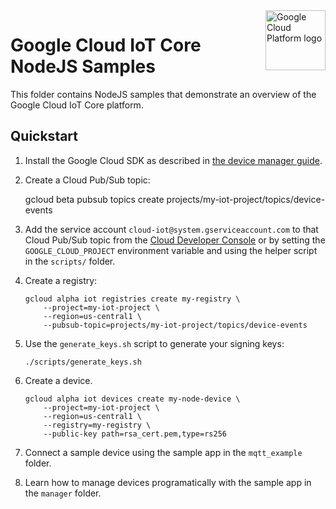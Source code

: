 <img src="https://avatars2.githubusercontent.com/u/2810941?v=3&s=96" alt="Google Cloud Platform logo" title="Google Cloud Platform" align="right" height="96" width="96"/>

# Google Cloud IoT Core NodeJS Samples

This folder contains NodeJS samples that demonstrate an overview of the Google
Cloud IoT Core platform.

## Quickstart

1.  Install the Google Cloud SDK as described in [the device manager guide](/iot/docs/device_manager_guide#install_the_gcloud_cli).
1.  Create a Cloud Pub/Sub topic:

    gcloud beta pubsub topics create projects/my-iot-project/topics/device-events

1.  Add the service account `cloud-iot@system.gserviceaccount.com` to that
    Cloud Pub/Sub topic from the [Cloud Developer Console](https://console.cloud.google.com)
    or by setting the `GOOGLE_CLOUD_PROJECT` environment variable and using the
    helper script in the `scripts/` folder.

1.  Create a registry:

        gcloud alpha iot registries create my-registry \
            --project=my-iot-project \
            --region=us-central1 \
            --pubsub-topic=projects/my-iot-project/topics/device-events

1.  Use the `generate_keys.sh` script to generate your signing keys:

        ./scripts/generate_keys.sh

1.  Create a device.

        gcloud alpha iot devices create my-node-device \
            --project=my-iot-project \
            --region=us-central1 \
            --registry=my-registry \
            --public-key path=rsa_cert.pem,type=rs256

1.  Connect a sample device using the sample app in the `mqtt_example` folder.
1.  Learn how to manage devices programatically with the sample app in the
    `manager` folder.
